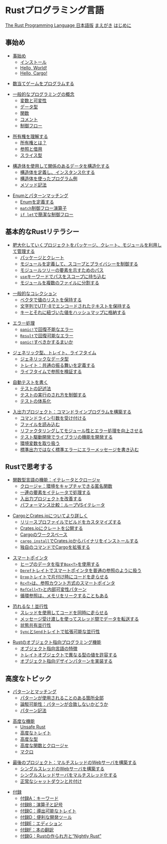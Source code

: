 <!--
# The Rust Programming Language
-->
# Rustプログラミング言語

<!--
[The Rust Programming Language](title-page.md)
[Foreword](foreword.md)
[Introduction](ch00-00-introduction.md)
-->
[The Rust Programming Language 日本語版](title-page.md)
[まえがき](foreword.md)
[はじめに](ch00-00-introduction.md)

<!--
## Getting started
-->
## 事始め

<!--
- [Getting Started](ch01-00-getting-started.md)
    - [Installation](ch01-01-installation.md)
    - [Hello, World!](ch01-02-hello-world.md)
    - [Hello, Cargo!](ch01-03-hello-cargo.md)
-->
- [事始め](ch01-00-getting-started.md)
    - [インストール](ch01-01-installation.md)
    - [Hello, World!](ch01-02-hello-world.md)
    - [Hello, Cargo!](ch01-03-hello-cargo.md)

<!--
- [Programming a Guessing Game](ch02-00-guessing-game-tutorial.md)
-->
- [数当てゲームをプログラムする](ch02-00-guessing-game-tutorial.md)

<!--
- [Common Programming Concepts](ch03-00-common-programming-concepts.md)
    - [Variables and Mutability](ch03-01-variables-and-mutability.md)
    - [Data Types](ch03-02-data-types.md)
    - [Functions](ch03-03-how-functions-work.md)
    - [Comments](ch03-04-comments.md)
    - [Control Flow](ch03-05-control-flow.md)
-->
- [一般的なプログラミングの概念](ch03-00-common-programming-concepts.md)
    - [変数と可変性](ch03-01-variables-and-mutability.md)
    - [データ型](ch03-02-data-types.md)
    - [関数](ch03-03-how-functions-work.md)
    - [コメント](ch03-04-comments.md)
    - [制御フロー](ch03-05-control-flow.md)

<!--
- [Understanding Ownership](ch04-00-understanding-ownership.md)
    - [What is Ownership?](ch04-01-what-is-ownership.md)
    - [References and Borrowing](ch04-02-references-and-borrowing.md)
    - [The Slice Type](ch04-03-slices.md)
-->
- [所有権を理解する](ch04-00-understanding-ownership.md)
    - [所有権とは？](ch04-01-what-is-ownership.md)
    - [参照と借用](ch04-02-references-and-borrowing.md)
    - [スライス型](ch04-03-slices.md)

<!--
- [Using Structs to Structure Related Data](ch05-00-structs.md)
    - [Defining and Instantiating Structs](ch05-01-defining-structs.md)
    - [An Example Program Using Structs](ch05-02-example-structs.md)
    - [Method Syntax](ch05-03-method-syntax.md)
-->
- [構造体を使用して関係のあるデータを構造化する](ch05-00-structs.md)
    - [構造体を定義し、インスタンス化する](ch05-01-defining-structs.md)
    - [構造体を使ったプログラム例](ch05-02-example-structs.md)
    - [メソッド記法](ch05-03-method-syntax.md)

<!--
- [Enums and Pattern Matching](ch06-00-enums.md)
    - [Defining an Enum](ch06-01-defining-an-enum.md)
    - [The `match` Control Flow Operator](ch06-02-match.md)
    - [Concise Control Flow with `if let`](ch06-03-if-let.md)
-->
- [Enumとパターンマッチング](ch06-00-enums.md)
    - [Enumを定義する](ch06-01-defining-an-enum.md)
    - [`match`制御フロー演算子](ch06-02-match.md)
    - [`if let`で簡潔な制御フロー](ch06-03-if-let.md)

<!--
## Basic Rust Literacy
-->
## 基本的なRustリテラシー

<!--
- [Managing Growing Projects with Packages, Crates, and Modules](ch07-00-managing-growing-projects-with-packages-crates-and-modules.md)
    - [Packages and Crates](ch07-01-packages-and-crates.md)
    - [Defining Modules to Control Scope and Privacy](ch07-02-defining-modules-to-control-scope-and-privacy.md)
    - [Paths for Referring to an Item in the Module Tree](ch07-03-paths-for-referring-to-an-item-in-the-module-tree.md)
    - [Bringing Paths Into Scope with the `use` Keyword](ch07-04-bringing-paths-into-scope-with-the-use-keyword.md)
    - [Separating Modules into Different Files](ch07-05-separating-modules-into-different-files.md)
-->
- [肥大化していくプロジェクトをパッケージ、クレート、モジュールを利用して管理する](ch07-00-managing-growing-projects-with-packages-crates-and-modules.md)
    - [パッケージとクレート](ch07-01-packages-and-crates.md)
    - [モジュールを定義して、スコープとプライバシーを制御する](ch07-02-defining-modules-to-control-scope-and-privacy.md)
    - [モジュールツリーの要素を示すためのパス](ch07-03-paths-for-referring-to-an-item-in-the-module-tree.md)
    - [`use`キーワードでパスをスコープに持ち込む](ch07-04-bringing-paths-into-scope-with-the-use-keyword.md)
    - [モジュールを複数のファイルに分割する](ch07-05-separating-modules-into-different-files.md)

<!--
- [Common Collections](ch08-00-common-collections.md)
    - [Storing Lists of Values with Vectors](ch08-01-vectors.md)
    - [Storing UTF-8 Encoded Text with Strings](ch08-02-strings.md)
    - [Storing Keys with Associated Values in Hash Maps](ch08-03-hash-maps.md)
-->
- [一般的なコレクション](ch08-00-common-collections.md)
    - [ベクタで値のリストを保持する](ch08-01-vectors.md)
    - [文字列でUTF-8でエンコードされたテキストを保持する](ch08-02-strings.md)
    - [キーとそれに紐づいた値をハッシュマップに格納する](ch08-03-hash-maps.md)

<!--
- [Error Handling](ch09-00-error-handling.md)
    - [Unrecoverable Errors with `panic!`](ch09-01-unrecoverable-errors-with-panic.md)
    - [Recoverable Errors with `Result`](ch09-02-recoverable-errors-with-result.md)
    - [To `panic!` or Not To `panic!`](ch09-03-to-panic-or-not-to-panic.md)
-->
- [エラー処理](ch09-00-error-handling.md)
    - [`panic!`で回復不能なエラー](ch09-01-unrecoverable-errors-with-panic.md)
    - [`Result`で回復可能なエラー](ch09-02-recoverable-errors-with-result.md)
    - [`panic!`すべきかするまいか](ch09-03-to-panic-or-not-to-panic.md)

<!--
- [Generic Types, Traits, and Lifetimes](ch10-00-generics.md)
    - [Generic Data Types](ch10-01-syntax.md)
    - [Traits: Defining Shared Behavior](ch10-02-traits.md)
    - [Validating References with Lifetimes](ch10-03-lifetime-syntax.md)
-->
- [ジェネリック型、トレイト、ライフタイム](ch10-00-generics.md)
    - [ジェネリックなデータ型](ch10-01-syntax.md)
    - [トレイト：共通の振る舞いを定義する](ch10-02-traits.md)
    - [ライフタイムで参照を検証する](ch10-03-lifetime-syntax.md)

<!--
- [Writing Automated Tests](ch11-00-testing.md)
    - [How to Write Tests](ch11-01-writing-tests.md)
    - [Controlling How Tests Are Run](ch11-02-running-tests.md)
    - [Test Organization](ch11-03-test-organization.md)
-->
- [自動テストを書く](ch11-00-testing.md)
    - [テストの記述法](ch11-01-writing-tests.md)
    - [テストの実行のされ方を制御する](ch11-02-running-tests.md)
    - [テストの体系化](ch11-03-test-organization.md)

<!--
- [An I/O Project: Building a Command Line Program](ch12-00-an-io-project.md)
    - [Accepting Command Line Arguments](ch12-01-accepting-command-line-arguments.md)
    - [Reading a File](ch12-02-reading-a-file.md)
    - [Refactoring to Improve Modularity and Error Handling](ch12-03-improving-error-handling-and-modularity.md)
    - [Developing the Library’s Functionality with Test Driven Development](ch12-04-testing-the-librarys-functionality.md)
    - [Working with Environment Variables](ch12-05-working-with-environment-variables.md)
    - [Writing Error Messages to Standard Error Instead of Standard Output](ch12-06-writing-to-stderr-instead-of-stdout.md)
-->
- [入出力プロジェクト：コマンドラインプログラムを構築する](ch12-00-an-io-project.md)
    - [コマンドライン引数を受け付ける](ch12-01-accepting-command-line-arguments.md)
    - [ファイルを読み込む](ch12-02-reading-a-file.md)
    - [リファクタリングしてモジュール性とエラー処理を向上させる](ch12-03-improving-error-handling-and-modularity.md)
    - [テスト駆動開発でライブラリの機能を開発する](ch12-04-testing-the-librarys-functionality.md)
    - [環境変数を取り扱う](ch12-05-working-with-environment-variables.md)
    - [標準出力ではなく標準エラーにエラーメッセージを書き込む](ch12-06-writing-to-stderr-instead-of-stdout.md)

<!--
## Thinking in Rust
-->
## Rustで思考する

<!--
- [Functional Language Features: Iterators and Closures](ch13-00-functional-features.md)
    - [Closures: Anonymous Functions that Can Capture Their Environment](ch13-01-closures.md)
    - [Processing a Series of Items with Iterators](ch13-02-iterators.md)
    - [Improving Our I/O Project](ch13-03-improving-our-io-project.md)
    - [Comparing Performance: Loops vs. Iterators](ch13-04-performance.md)
-->
- [関数型言語の機能：イテレータとクロージャ](ch13-00-functional-features.md)
    - [クロージャ：環境をキャプチャできる匿名関数](ch13-01-closures.md)
    - [一連の要素をイテレータで処理する](ch13-02-iterators.md)
    - [入出力プロジェクトを改善する](ch13-03-improving-our-io-project.md)
    - [パフォーマンス比較：ループVSイテレータ](ch13-04-performance.md)

<!--
- [More about Cargo and Crates.io](ch14-00-more-about-cargo.md)
    - [Customizing Builds with Release Profiles](ch14-01-release-profiles.md)
    - [Publishing a Crate to Crates.io](ch14-02-publishing-to-crates-io.md)
    - [Cargo Workspaces](ch14-03-cargo-workspaces.md)
    - [Installing Binaries from Crates.io with `cargo install`](ch14-04-installing-binaries.md)
    - [Extending Cargo with Custom Commands](ch14-05-extending-cargo.md)
-->
- [CargoとCrates.ioについてより詳しく](ch14-00-more-about-cargo.md)
    - [リリースプロファイルでビルドをカスタマイズする](ch14-01-release-profiles.md)
    - [Crates.ioにクレートを公開する](ch14-02-publishing-to-crates-io.md)
    - [Cargoのワークスペース](ch14-03-cargo-workspaces.md)
    - [`cargo install`でCrates.ioからバイナリをインストールする](ch14-04-installing-binaries.md)
    - [独自のコマンドでCargoを拡張する](ch14-05-extending-cargo.md)

<!--
- [Smart Pointers](ch15-00-smart-pointers.md)
    - [Using `Box<T>` to Point to Data on the Heap](ch15-01-box.md)
    - [Treating Smart Pointers Like Regular References with the `Deref` Trait](ch15-02-deref.md)
    - [Running Code on Cleanup with the `Drop` Trait](ch15-03-drop.md)
    - [`Rc<T>`, the Reference Counted Smart Pointer](ch15-04-rc.md)
    - [`RefCell<T>` and the Interior Mutability Pattern](ch15-05-interior-mutability.md)
    - [Reference Cycles Can Leak Memory](ch15-06-reference-cycles.md)
-->
- [スマートポインタ](ch15-00-smart-pointers.md)
    - [ヒープのデータを指す`Box<T>`を使用する](ch15-01-box.md)
    - [`Deref`トレイトでスマートポインタを普通の参照のように扱う](ch15-02-deref.md)
    - [`Drop`トレイトで片付け時にコードを走らせる](ch15-03-drop.md)
    - [`Rc<T>`は、参照カウント方式のスマートポインタ](ch15-04-rc.md)
    - [`RefCell<T>`と内部可変性パターン](ch15-05-interior-mutability.md)
    - [循環参照は、メモリをリークすることもある](ch15-06-reference-cycles.md)

<!--
- [Fearless Concurrency](ch16-00-concurrency.md)
    - [Using Threads to Run Code Simultaneously](ch16-01-threads.md)
    - [Using Message Passing to Transfer Data Between Threads](ch16-02-message-passing.md)
    - [Shared-State Concurrency](ch16-03-shared-state.md)
    - [Extensible Concurrency with the `Sync` and `Send` Traits](ch16-04-extensible-concurrency-sync-and-send.md)
-->
- [恐れるな！並行性](ch16-00-concurrency.md)
    - [スレッドを使用してコードを同時に走らせる](ch16-01-threads.md)
    - [メッセージ受け渡しを使ってスレッド間でデータを転送する](ch16-02-message-passing.md)
    - [状態共有並行性](ch16-03-shared-state.md)
    - [`Sync`と`Send`トレイトで拡張可能な並行性](ch16-04-extensible-concurrency-sync-and-send.md)

<!--
- [Object Oriented Programming Features of Rust](ch17-00-oop.md)
    - [Characteristics of Object-Oriented Languages](ch17-01-what-is-oo.md)
    - [Using Trait Objects That Allow for Values of Different Types](ch17-02-trait-objects.md)
    - [Implementing an Object-Oriented Design Pattern](ch17-03-oo-design-patterns.md)
-->
- [Rustのオブジェクト指向プログラミング機能](ch17-00-oop.md)
    - [オブジェクト指向言語の特徴](ch17-01-what-is-oo.md)
    - [トレイトオブジェクトで異なる型の値を許容する](ch17-02-trait-objects.md)
    - [オブジェクト指向デザインパターンを実装する](ch17-03-oo-design-patterns.md)

<!--
## Advanced Topics
-->
## 高度なトピック

<!--
- [Patterns and Matching](ch18-00-patterns.md)
    - [All the Places Patterns Can Be Used](ch18-01-all-the-places-for-patterns.md)
    - [Refutability: Whether a Pattern Might Fail to Match](ch18-02-refutability.md)
    - [Pattern Syntax](ch18-03-pattern-syntax.md)
-->
- [パターンとマッチング](ch18-00-patterns.md)
    - [パターンが使用されることのある箇所全部](ch18-01-all-the-places-for-patterns.md)
    - [論駁可能性：パターンが合致しないかどうか](ch18-02-refutability.md)
    - [パターン記法](ch18-03-pattern-syntax.md)

<!--
- [Advanced Features](ch19-00-advanced-features.md)
    - [Unsafe Rust](ch19-01-unsafe-rust.md)
    - [Advanced Traits](ch19-03-advanced-traits.md)
    - [Advanced Types](ch19-04-advanced-types.md)
    - [Advanced Functions and Closures](ch19-05-advanced-functions-and-closures.md)
    - [Macros](ch19-06-macros.md)
-->
- [高度な機能](ch19-00-advanced-features.md)
    - [Unsafe Rust](ch19-01-unsafe-rust.md)
    - [高度なトレイト](ch19-03-advanced-traits.md)
    - [高度な型](ch19-04-advanced-types.md)
    - [高度な関数とクロージャ](ch19-05-advanced-functions-and-closures.md)
    - [マクロ](ch19-06-macros.md)

<!--
- [Final Project: Building a Multithreaded Web Server](ch20-00-final-project-a-web-server.md)
    - [Building a Single-Threaded Web Server](ch20-01-single-threaded.md)
    - [Turning Our Single-Threaded Server into a Multithreaded Server](ch20-02-multithreaded.md)
    - [Graceful Shutdown and Cleanup](ch20-03-graceful-shutdown-and-cleanup.md)
-->
- [最後のプロジェクト：マルチスレッドのWebサーバを構築する](ch20-00-final-project-a-web-server.md)
    - [シングルスレッドのWebサーバを構築する](ch20-01-single-threaded.md)
    - [シングルスレッドサーバをマルチスレッド化する](ch20-02-multithreaded.md)
    - [正常なシャットダウンと片付け](ch20-03-graceful-shutdown-and-cleanup.md)

<!--
- [Appendix](appendix-00.md)
    - [A - Keywords](appendix-01-keywords.md)
    - [B - Operators and Symbols](appendix-02-operators.md)
    - [C - Derivable Traits](appendix-03-derivable-traits.md)
    - [D - Useful Development Tools](appendix-04-useful-development-tools.md)
    - [E - Editions](appendix-05-editions.md)
    - [F - Translations of the Book](appendix-06-translation.md)
    - [G - How Rust is Made and “Nightly Rust”](appendix-07-nightly-rust.md)
-->
- [付録](appendix-00.md)
    - [付録A：キーワード](appendix-01-keywords.md)
    - [付録B：演算子と記号](appendix-02-operators.md)
    - [付録C：導出可能なトレイト](appendix-03-derivable-traits.md)
    - [付録D：便利な開発ツール](appendix-04-useful-development-tools.md)
    - [付録E：エディション](appendix-05-editions.md)
    - [付録F：本の翻訳](appendix-06-translation.md)
    - [付録G：Rustの作られ方と“Nightly Rust”](appendix-07-nightly-rust.md)
